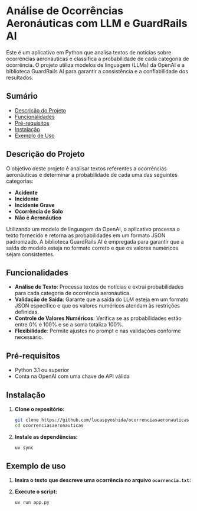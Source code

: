 # Análise de Ocorrências Aeronáuticas com LLM e GuardRails AI

Este é um aplicativo em Python que analisa textos de notícias sobre ocorrências aeronáuticas e classifica a probabilidade de cada categoria de ocorrência. O projeto utiliza modelos de linguagem (LLMs) da OpenAI e a biblioteca GuardRails AI para garantir a consistência e a confiabilidade dos resultados.

## Sumário

- [Descrição do Projeto](#descrição-do-projeto)
- [Funcionalidades](#funcionalidades)
- [Pré-requisitos](#pré-requisitos)
- [Instalação](#instalação)
- [Exemplo de Uso](#exemplo-de-uso)

## Descrição do Projeto

O objetivo deste projeto é analisar textos referentes a ocorrências aeronáuticas e determinar a probabilidade de cada uma das seguintes categorias:

- **Acidente**
- **Incidente**
- **Incidente Grave**
- **Ocorrência de Solo**
- **Não é Aeronáutico**

Utilizando um modelo de linguagem da OpenAI, o aplicativo processa o texto fornecido e retorna as probabilidades em um formato JSON padronizado. A biblioteca GuardRails AI é empregada para garantir que a saída do modelo esteja no formato correto e que os valores numéricos sejam consistentes.

## Funcionalidades

- **Análise de Texto**: Processa textos de notícias e extrai probabilidades para cada categoria de ocorrência aeronáutica.
- **Validação de Saída**: Garante que a saída do LLM esteja em um formato JSON específico e que os valores numéricos atendam às restrições definidas.
- **Controle de Valores Numéricos**: Verifica se as probabilidades estão entre 0% e 100% e se a soma totaliza 100%.
- **Flexibilidade**: Permite ajustes no prompt e nas validações conforme necessário.

## Pré-requisitos

- Python 3.1 ou superior
- Conta na OpenAI com uma chave de API válida

## Instalação

1. **Clone o repositório:**

   ```bash
   git clone https://github.com/lucaspyoshida/ocorrenciasaeronauticas
   cd ocorrenciasaeronauticas
   ```
2. **Instale as dependências:**

   ```bash
   uv sync
   ```

## Exemplo de uso
1. **Insira o texto que descreve uma ocorrência no arquivo `ocorrencia.txt`:**
2. **Execute o script:**

   ```bash
   uv run app.py
   ```


